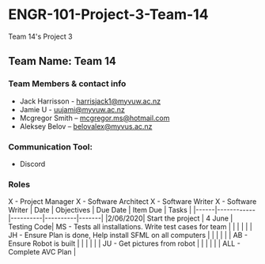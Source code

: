 # ENGR-101-Project-3-Team-14
Team 14's Project 3

## Team Name: Team 14

### Team Members & contact info
- Jack Harrisson - harrisjack1@myvuw.ac.nz
- Jamie U - uujami@myvuw.ac.nz
- Mcgregor Smith – mcgregor.ms@hotmail.com
- Aleksey Belov – belovalex@myvus.ac.nz

### Communication Tool:
- Discord

### Roles

X - Project Manager
X - Software Architect
X - Software Writer
X - Software Writer
| Date | Objectives | Due Date | Item Due | Tasks |
|------|------------|----------|----------|-------|
|2/06/2020| Start the project | 4 June | Testing Code| MS - Tests all installations. Write test cases for team |
|      |            |          |          | JH - Ensure Plan is done, Help install SFML on all computers | 
|      |            |          |          | AB - Ensure Robot is built |
|      |            |          |          | JU - Get pictures from robot |
|      |            |          |          | ALL - Complete AVC Plan |
